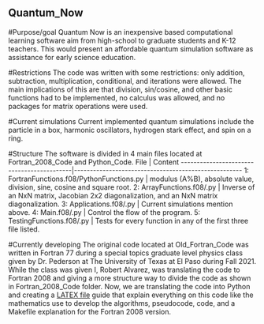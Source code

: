 ## Quantum_Now

#Purpose/goal
Quantum Now is an inexpensive based computational learning software aim from high-school to graduate students and K-12 teachers. This would present an affordable quantum simulation software as assistance for early science education.

#Restrictions
The code was written with some restrictions: only addition, subtraction, multiplication, conditional, and iterations were allowed. The main implications of this are that division, sin/cosine, and other basic functions had to be implemented, no calculus was allowed, and no packages for matrix operations were used.

#Current simulations
Current implemented quantum simulations include the particle in a box, harmonic oscillators, hydrogen stark effect, and spin on a ring.

#Structure
The software is divided in 4 main files located at Fortran_2008_Code and Python_Code.
File                                       | Content
-------------------------------------------|-----------------------------------------------------
1: FortranFunctions.f08/PythonFunctions.py | modulus (A%B), absolute value, division, sine, cosine and square root.
2: ArrayFunctions.f08/.py                  | Inverse of an NxN matrix, Jacobian 2x2 diagonalization, and an NxN matrix diagonalization.
3: Applications.f08/.py                    | Current simulations mention above.
4: Main.f08/.py                            | Control the flow of the program.
5: TestingFunctions.f08/.py                | Tests for every function in any of the first three file listed.

#Currently developing
The original code located at Old_Fortran_Code was written in Fortran 77 during a special topics graduate level physics class given by Dr. Pederson at The University of Texas at El Paso during Fall 2021. While the class was given I, Robert Alvarez, was translating the code to Fortran 2008 and giving a more structure way to divide the code as shown in Fortran_2008_Code folder. Now, we are translating the code into Python and creating a [LATEX file](https://www.overleaf.com/read/wrxjwxgrzbtm) guide that explain everything on this code like the mathematics use to develop the algorithms, pseudocode, code, and a Makefile explanation for the Fortran 2008 version.

